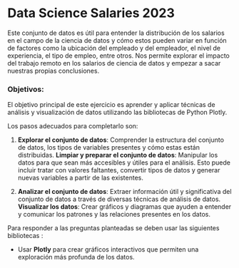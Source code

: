 # Data Science Salaries 2023
Este conjunto de datos es útil para entender la distribución de los salarios en el campo de la ciencia de datos y cómo estos pueden variar en función de factores como la ubicación del empleado y del empleador, el nivel de experiencia, el tipo de empleo, entre otros. Nos permite explorar el impacto del trabajo remoto en los salarios de ciencia de datos y empezar a sacar nuestras propias conclusiones.

### Objetivos:

El objetivo principal de este ejercicio es aprender y aplicar técnicas de análisis y visualización de datos utilizando las bibliotecas de Python Plotly. 

Los pasos adecuados para completarlo son:

1. **Explorar el conjunto de datos**: Comprender la estructura del conjunto de datos, los tipos de variables presentes y cómo estas están distribuidas.
   **Limpiar y preparar el conjunto de datos**: Manipular los datos para que sean más accesibles y útiles para el análisis. Esto puede incluir tratar con valores faltantes, convertir tipos de datos y generar nuevas variables a partir de las existentes.
   
2. **Analizar el conjunto de datos**: Extraer información útil y significativa del conjunto de datos a través de diversas técnicas de análisis de datos. </br>
   **Visualizar los datos**: Crear gráficos y diagramas que ayuden a entender y comunicar los patrones y las relaciones presentes en los datos.

Para responder a las preguntas planteadas se deben usar las siguientes bibliotecas :

- Usar **Plotly** para crear gráficos interactivos que permiten una exploración más profunda de los datos.